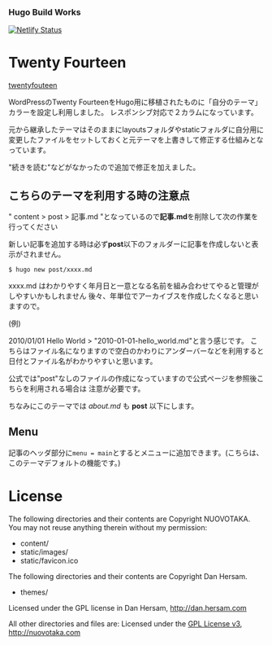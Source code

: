 ### Hugo Build Works

[![Netlify Status](https://api.netlify.com/api/v1/badges/3c05e1bc-7aae-48de-b1e1-d86f8ea24e34/deploy-status)](https://app.netlify.com/sites/nuovotaka-dev-blog/deploys)

# Twenty Fourteen
[twentyfouteen](http://themes.gohugo.io/twentyfourteen/)

WordPressのTwenty FourteenをHugo用に移植されたものに「自分のテーマ」カラーを設定し利用しました。
レスポンシブ対応で２カラムになっています。

元から継承したテーマはそのままにlayoutsフォルダやstaticフォルダに自分用に変更したファイルをセットしておくと元テーマを上書きして修正する仕組みとなっています。

"続きを読む"などがなかったので追加で修正を加えました。

## こちらのテーマを利用する時の注意点

" content > post > 記事.md "となっているので**記事.md**を削除して次の作業を行ってください

新しい記事を追加する時は必ず**post**以下のフォルダーに記事を作成しないと表示がされません。
```
$ hugo new post/xxxx.md
```

xxxx.md はわかりやすく年月日と一意となる名前を組み合わせてやると管理がしやすいかもしれません
後々、年単位でアーカイブスを作成したくなると思いますので。

(例)

2010/01/01 Hello World > "2010-01-01-hello_world.md"と言う感じです。
こちらはファイル名になりますので空白のかわりにアンダーバーなどを利用すると日付とファイル名がわかりやすいと思います。

公式では"post"なしのファイルの作成になっていますので公式ページを参照後こちらを利用される場合は
注意が必要です。

ちなみにこのテーマでは *about.md* も **post** 以下にします。

## Menu

記事のヘッダ部分に``menu = main``とするとメニューに追加できます。(こちらは、このテーマデフォルトの機能です。)

# License

The following directories and their contents are Copyright NUOVOTAKA. You may not reuse anything therein without my permission:

+ content/
+ static/images/
+ static/favicon.ico

The following directories and their contents are Copyright Dan Hersam.

+ themes/

Licensed under the GPL license in Dan Hersam, <http://dan.hersam.com>

All other directories and files are:
Licensed under the [GPL License v3](LICENSE.md), <http://nuovotaka.com>
